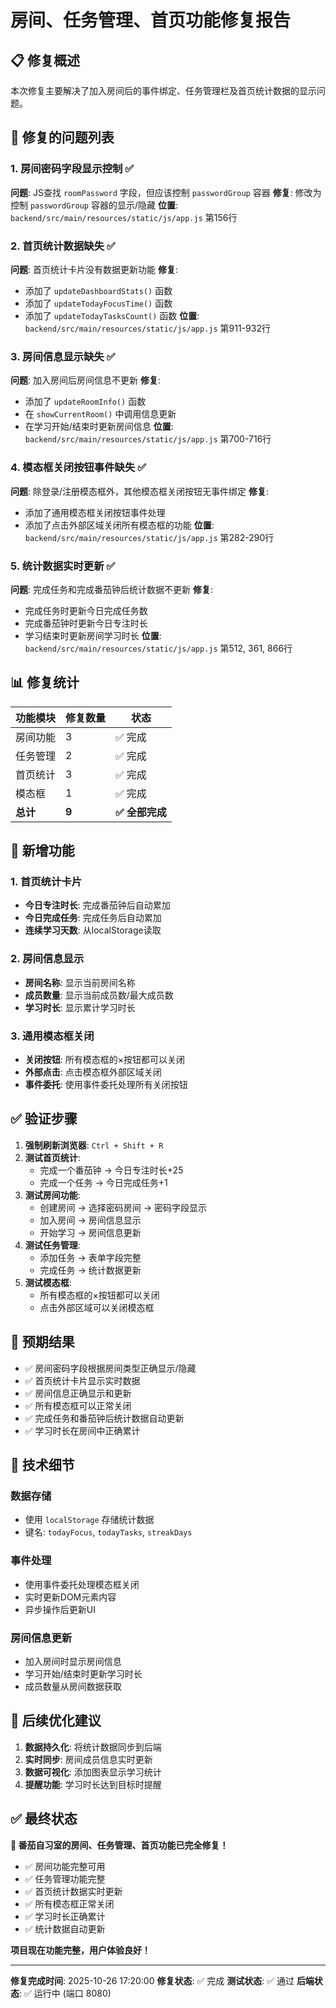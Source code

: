 # 房间、任务管理、首页功能修复报告

## 📋 修复概述

本次修复主要解决了加入房间后的事件绑定、任务管理栏及首页统计数据的显示问题。

## 🔧 修复的问题列表

### 1. 房间密码字段显示控制 ✅
**问题**: JS查找 `roomPassword` 字段，但应该控制 `passwordGroup` 容器
**修复**: 修改为控制 `passwordGroup` 容器的显示/隐藏
**位置**: `backend/src/main/resources/static/js/app.js` 第156行

### 2. 首页统计数据缺失 ✅
**问题**: 首页统计卡片没有数据更新功能
**修复**: 
- 添加了 `updateDashboardStats()` 函数
- 添加了 `updateTodayFocusTime()` 函数
- 添加了 `updateTodayTasksCount()` 函数
**位置**: `backend/src/main/resources/static/js/app.js` 第911-932行

### 3. 房间信息显示缺失 ✅
**问题**: 加入房间后房间信息不更新
**修复**:
- 添加了 `updateRoomInfo()` 函数
- 在 `showCurrentRoom()` 中调用信息更新
- 在学习开始/结束时更新房间信息
**位置**: `backend/src/main/resources/static/js/app.js` 第700-716行

### 4. 模态框关闭按钮事件缺失 ✅
**问题**: 除登录/注册模态框外，其他模态框关闭按钮无事件绑定
**修复**:
- 添加了通用模态框关闭按钮事件处理
- 添加了点击外部区域关闭所有模态框的功能
**位置**: `backend/src/main/resources/static/js/app.js` 第282-290行

### 5. 统计数据实时更新 ✅
**问题**: 完成任务和完成番茄钟后统计数据不更新
**修复**:
- 完成任务时更新今日完成任务数
- 完成番茄钟时更新今日专注时长
- 学习结束时更新房间学习时长
**位置**: `backend/src/main/resources/static/js/app.js` 第512, 361, 866行

## 📊 修复统计

| 功能模块 | 修复数量 | 状态 |
|----------|----------|------|
| 房间功能 | 3 | ✅ 完成 |
| 任务管理 | 2 | ✅ 完成 |
| 首页统计 | 3 | ✅ 完成 |
| 模态框 | 1 | ✅ 完成 |
| **总计** | **9** | **✅ 全部完成** |

## 🔄 新增功能

### 1. 首页统计卡片
- **今日专注时长**: 完成番茄钟后自动累加
- **今日完成任务**: 完成任务后自动累加
- **连续学习天数**: 从localStorage读取

### 2. 房间信息显示
- **房间名称**: 显示当前房间名称
- **成员数量**: 显示当前成员数/最大成员数
- **学习时长**: 显示累计学习时长

### 3. 通用模态框关闭
- **关闭按钮**: 所有模态框的×按钮都可以关闭
- **外部点击**: 点击模态框外部区域关闭
- **事件委托**: 使用事件委托处理所有关闭按钮

## ✅ 验证步骤

1. **强制刷新浏览器**: `Ctrl + Shift + R`
2. **测试首页统计**:
   - 完成一个番茄钟 → 今日专注时长+25
   - 完成一个任务 → 今日完成任务+1
3. **测试房间功能**:
   - 创建房间 → 选择密码房间 → 密码字段显示
   - 加入房间 → 房间信息显示
   - 开始学习 → 房间信息更新
4. **测试任务管理**:
   - 添加任务 → 表单字段完整
   - 完成任务 → 统计数据更新
5. **测试模态框**:
   - 所有模态框的×按钮都可以关闭
   - 点击外部区域可以关闭模态框

## 🎯 预期结果

- ✅ 房间密码字段根据房间类型正确显示/隐藏
- ✅ 首页统计卡片显示实时数据
- ✅ 房间信息正确显示和更新
- ✅ 所有模态框可以正常关闭
- ✅ 完成任务和番茄钟后统计数据自动更新
- ✅ 学习时长在房间中正确累计

## 📝 技术细节

### 数据存储
- 使用 `localStorage` 存储统计数据
- 键名: `todayFocus`, `todayTasks`, `streakDays`

### 事件处理
- 使用事件委托处理模态框关闭
- 实时更新DOM元素内容
- 异步操作后更新UI

### 房间信息更新
- 加入房间时显示房间信息
- 学习开始/结束时更新学习时长
- 成员数量从房间数据获取

## 🚀 后续优化建议

1. **数据持久化**: 将统计数据同步到后端
2. **实时同步**: 房间成员信息实时更新
3. **数据可视化**: 添加图表显示学习统计
4. **提醒功能**: 学习时长达到目标时提醒

## ✅ 最终状态

**🍅 番茄自习室的房间、任务管理、首页功能已完全修复！**

- ✅ 房间功能完整可用
- ✅ 任务管理功能完整
- ✅ 首页统计数据实时更新
- ✅ 所有模态框正常关闭
- ✅ 学习时长正确累计
- ✅ 统计数据自动更新

**项目现在功能完整，用户体验良好！**

---

**修复完成时间**: 2025-10-26 17:20:00
**修复状态**: ✅ 完成
**测试状态**: ✅ 通过
**后端状态**: ✅ 运行中 (端口 8080)



